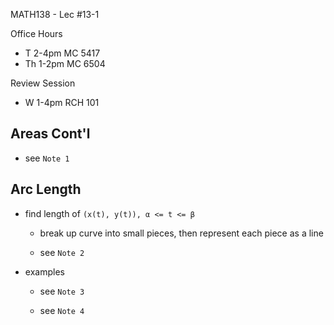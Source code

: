 MATH138 - Lec #13-1

Office Hours

* T 2-4pm MC 5417
* Th 1-2pm MC 6504

Review Session

* W 1-4pm RCH 101

## Areas Cont'l

* see `Note 1`

## Arc Length

* find length of `(x(t), y(t)), α <= t <= β`

	* break up curve into small pieces, then represent each piece as a line

	* see `Note 2`

* examples

	* see `Note 3`

	* see `Note 4`

	